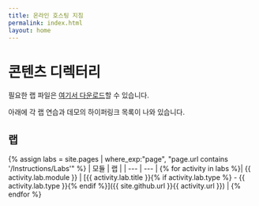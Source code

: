 ```yaml
---
title: 온라인 호스팅 지침
permalink: index.html
layout: home
---
```


# 콘텐츠 디렉터리

필요한 랩 파일은 [여기서 다운로드](https://github.com/MicrosoftLearning/AZ-500KO-AzureSecurityTechnologies/archive/master.zip)할 수 있습니다.

아래에 각 랩 연습과 데모의 하이퍼링크 목록이 나와 있습니다.

## 랩

{% assign labs = site.pages | where_exp:"page", "page.url contains '/Instructions/Labs'" %}
| 모듈 | 랩 |
| --- | --- | 
{% for activity in labs  %}| {{ activity.lab.module }} | [{{ activity.lab.title }}{% if activity.lab.type %} - {{ activity.lab.type }}{% endif %}]({{ site.github.url }}{{ activity.url }}) |
{% endfor %}
